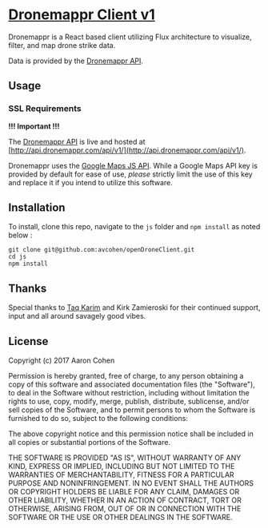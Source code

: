 **[Dronemappr Client v1 ](http://www.dronemappr.com)**
================================================

Dronemappr is a React based client utilizing Flux architecture to visualize, filter, and map drone strike data.

Data is provided by the [Dronemappr API](https://github.com/avcohen/openDrone).

## Usage

### SSL Requirements

**!!! Important !!!**

The [Dronemappr API](https://github.com/avcohen/openDrone) is live and hosted at [http://api.dronemappr.com/api/v1/](http://api.dronemappr.com/api/v1/).

Dronemappr uses the [Google Maps JS API](https://developers.google.com/maps/documentation/javascript/). While a Google Maps API key is provided by default for ease of use, _please_ strictly limit the use of this key and replace it if you intend to utilize this software.

## Installation

To install, clone this repo, navigate to the `js` folder and `npm install` as noted below :

```
git clone git@github.com:avcohen/openDroneClient.git
cd js
npm install
```

## Thanks

Special thanks to [Taq Karim](https://github.com/mottaquikarim) and Kirk Zamieroski for their continued support, input and all around savagely good vibes.


## License

Copyright (c) 2017 Aaron Cohen

Permission is hereby granted, free of charge, to any person obtaining a copy
of this software and associated documentation files (the "Software"), to deal
in the Software without restriction, including without limitation the rights
to use, copy, modify, merge, publish, distribute, sublicense, and/or sell
copies of the Software, and to permit persons to whom the Software is
furnished to do so, subject to the following conditions:

The above copyright notice and this permission notice shall be included in all
copies or substantial portions of the Software.

THE SOFTWARE IS PROVIDED "AS IS", WITHOUT WARRANTY OF ANY KIND, EXPRESS OR
IMPLIED, INCLUDING BUT NOT LIMITED TO THE WARRANTIES OF MERCHANTABILITY,
FITNESS FOR A PARTICULAR PURPOSE AND NONINFRINGEMENT. IN NO EVENT SHALL THE
AUTHORS OR COPYRIGHT HOLDERS BE LIABLE FOR ANY CLAIM, DAMAGES OR OTHER
LIABILITY, WHETHER IN AN ACTION OF CONTRACT, TORT OR OTHERWISE, ARISING FROM,
OUT OF OR IN CONNECTION WITH THE SOFTWARE OR THE USE OR OTHER DEALINGS IN THE
SOFTWARE.
